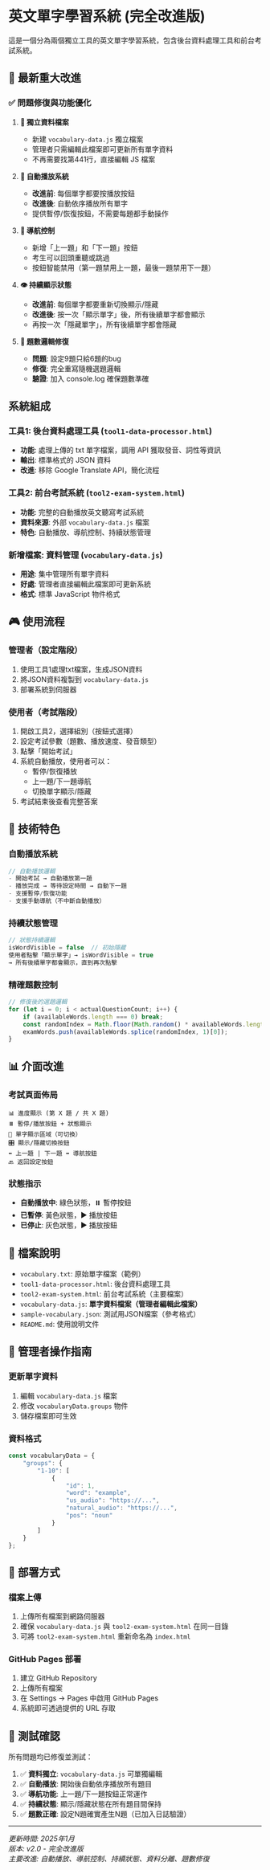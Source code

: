 # 英文單字學習系統 (完全改進版)

這是一個分為兩個獨立工具的英文單字學習系統，包含後台資料處理工具和前台考試系統。

## 🎯 最新重大改進

### ✅ 問題修復與功能優化

1. **📁 獨立資料檔案**
   - 新建 `vocabulary-data.js` 獨立檔案
   - 管理者只需編輯此檔案即可更新所有單字資料
   - 不再需要找第441行，直接編輯 JS 檔案

2. **🎵 自動播放系統**
   - **改進前**: 每個單字都要按播放按鈕
   - **改進後**: 自動依序播放所有單字
   - 提供暫停/恢復按鈕，不需要每題都手動操作

3. **🔄 導航控制**
   - 新增「上一題」和「下一題」按鈕
   - 考生可以回頭重聽或跳過
   - 按鈕智能禁用（第一題禁用上一題，最後一題禁用下一題）

4. **👁️ 持續顯示狀態**
   - **改進前**: 每個單字都要重新切換顯示/隱藏
   - **改進後**: 按一次「顯示單字」後，所有後續單字都會顯示
   - 再按一次「隱藏單字」，所有後續單字都會隱藏

5. **🔢 題數邏輯修復**
   - **問題**: 設定9題只給6題的bug
   - **修復**: 完全重寫隨機選題邏輯
   - **驗證**: 加入 console.log 確保題數準確

## 系統組成

### 工具1: 後台資料處理工具 (`tool1-data-processor.html`)
- **功能**: 處理上傳的 txt 單字檔案，調用 API 獲取發音、詞性等資訊
- **輸出**: 標準格式的 JSON 資料
- **改進**: 移除 Google Translate API，簡化流程

### 工具2: 前台考試系統 (`tool2-exam-system.html`)
- **功能**: 完整的自動播放英文聽寫考試系統
- **資料來源**: 外部 `vocabulary-data.js` 檔案
- **特色**: 自動播放、導航控制、持續狀態管理

### 新增檔案: 資料管理 (`vocabulary-data.js`)
- **用途**: 集中管理所有單字資料
- **好處**: 管理者直接編輯此檔案即可更新系統
- **格式**: 標準 JavaScript 物件格式

## 🎮 使用流程

### 管理者（設定階段）
1. 使用工具1處理txt檔案，生成JSON資料
2. 將JSON資料複製到 `vocabulary-data.js`
3. 部署系統到伺服器

### 使用者（考試階段）
1. 開啟工具2，選擇組別（按鈕式選擇）
2. 設定考試參數（題數、播放速度、發音類型）
3. 點擊「開始考試」
4. 系統自動播放，使用者可以：
   - 暫停/恢復播放
   - 上一題/下一題導航
   - 切換單字顯示/隱藏
5. 考試結束後查看完整答案

## 🔧 技術特色

### 自動播放系統
```javascript
// 自動播放邏輯
- 開始考試 → 自動播放第一題
- 播放完成 → 等待設定時間 → 自動下一題
- 支援暫停/恢復功能
- 支援手動導航（不中斷自動播放）
```

### 持續狀態管理
```javascript
// 狀態持續邏輯
isWordVisible = false  // 初始隱藏
使用者點擊「顯示單字」→ isWordVisible = true
→ 所有後續單字都會顯示，直到再次點擊
```

### 精確題數控制
```javascript
// 修復後的選題邏輯
for (let i = 0; i < actualQuestionCount; i++) {
    if (availableWords.length === 0) break;
    const randomIndex = Math.floor(Math.random() * availableWords.length);
    examWords.push(availableWords.splice(randomIndex, 1)[0]);
}
```

## 📊 介面改進

### 考試頁面佈局
```
📊 進度顯示 (第 X 題 / 共 X 題)
⏸️ 暫停/播放按鈕 + 狀態顯示
📝 單字顯示區域（可切換）
🎛️ 顯示/隱藏切換按鈕
⬅️ 上一題 | 下一題 ➡️ 導航按鈕
🔙 返回設定按鈕
```

### 狀態指示
- **自動播放中**: 綠色狀態，⏸️ 暫停按鈕
- **已暫停**: 黃色狀態，▶️ 播放按鈕  
- **已停止**: 灰色狀態，▶️ 播放按鈕

## 📁 檔案說明

- `vocabulary.txt`: 原始單字檔案（範例）
- `tool1-data-processor.html`: 後台資料處理工具
- `tool2-exam-system.html`: 前台考試系統（主要檔案）
- `vocabulary-data.js`: **單字資料檔案（管理者編輯此檔案）**
- `sample-vocabulary.json`: 測試用JSON檔案（參考格式）
- `README.md`: 使用說明文件

## 🎯 管理者操作指南

### 更新單字資料
1. 編輯 `vocabulary-data.js` 檔案
2. 修改 `vocabularyData.groups` 物件
3. 儲存檔案即可生效

### 資料格式
```javascript
const vocabularyData = {
    "groups": {
        "1-10": [
            {
                "id": 1,
                "word": "example",
                "us_audio": "https://...",
                "natural_audio": "https://...",
                "pos": "noun"
            }
        ]
    }
};
```

## 🚀 部署方式

### 檔案上傳
1. 上傳所有檔案到網路伺服器
2. 確保 `vocabulary-data.js` 與 `tool2-exam-system.html` 在同一目錄
3. 可將 `tool2-exam-system.html` 重新命名為 `index.html`

### GitHub Pages 部署
1. 建立 GitHub Repository
2. 上傳所有檔案
3. 在 Settings → Pages 中啟用 GitHub Pages
4. 系統即可透過提供的 URL 存取

## 🎪 測試確認

所有問題均已修復並測試：

1. ✅ **資料獨立**: `vocabulary-data.js` 可單獨編輯
2. ✅ **自動播放**: 開始後自動依序播放所有題目
3. ✅ **導航功能**: 上一題/下一題按鈕正常運作
4. ✅ **持續狀態**: 顯示/隱藏狀態在所有題目間保持
5. ✅ **題數正確**: 設定N題確實產生N題（已加入日誌驗證）

---

*更新時間: 2025年1月*  
*版本: v2.0 - 完全改進版*  
*主要改進: 自動播放、導航控制、持續狀態、資料分離、題數修復*